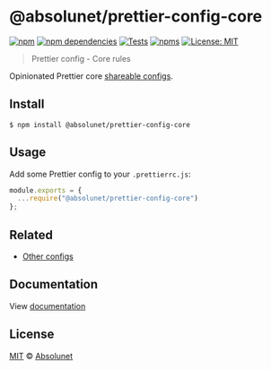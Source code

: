 # @absolunet/prettier-config-core

[![npm][npm-badge]][npm-url]
[![npm dependencies][dependencies-badge]][dependencies-url]
[![Tests][tests-badge]][tests-url]
[![npms][npms-badge]][npms-url]
[![License: MIT][license-badge]][license-url]


> Prettier config - Core rules

Opinionated Prettier core [shareable configs](https://prettier.io/docs/en/configuration.html#sharing-configurations).

## Install

```
$ npm install @absolunet/prettier-config-core
```


## Usage

Add some Prettier config to your `.prettierrc.js`:

```js
module.exports = {
  ...require("@absolunet/prettier-config-core")
};
```


## Related

- [Other configs](https://github.com/absolunet/prettier-config)

## Documentation

View [documentation](https://documentation.absolunet.com/prettier-config/core)


## License
[MIT](LICENSE) © [Absolunet](https://absolunet.com)




[npm-badge]:          https://img.shields.io/npm/v/@absolunet/prettier-config-core?style=flat-square
[dependencies-badge]: https://img.shields.io/david/absolunet/prettier-config?path=packages/core&style=flat-square
[tests-badge]:        https://img.shields.io/github/workflow/status/absolunet/prettier-config/tests/production?label=tests&style=flat-square
[npms-badge]:         https://badges.npms.io/%40absolunet%2Fprettier-config-core.svg?style=flat-square
[license-badge]:      https://img.shields.io/badge/license-MIT-green?style=flat-square

[npm-url]:          https://www.npmjs.com/package/@absolunet/prettier-config-core
[dependencies-url]: https://david-dm.org/absolunet/prettier-config?path=packages/core
[tests-url]:        https://github.com/absolunet/prettier-config/actions?query=workflow%3Atests+branch%3Aproduction
[npms-url]:         https://npms.io/search?q=%40absolunet%2Fprettier-config-core
[license-url]:      https://opensource.org/licenses/MIT
